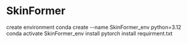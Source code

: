 # SkinFormer

create environment
conda create --name SkinFormer_env python=3.12
conda activate SkinFormer_env
install pytorch
install requirment.txt
